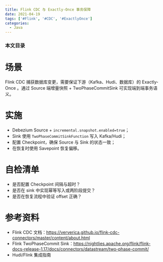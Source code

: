 ```yaml
---
title: Flink CDC 与 Exactly-Once 事务保障
date: 2021-04-19
tags: ['#Flink', '#CDC', '#ExactlyOnce']
categories:
  - Java
---
```


### 本文目录
<!-- toc -->

# 场景
Flink CDC 捕获数据库变更，需要保证下游（Kafka、Hudi、数据库）的 Exactly-Once 。通过 Source 端增量快照 + TwoPhaseCommitSink 可实现端到端事务语义。

# 实施
- Debezium Source + `incremental.snapshot.enabled=true`；
- Sink 使用 `TwoPhaseCommitSinkFunction` 写入 Kafka/Hudi；
- 配置 Checkpoint，确保 Source 与 Sink 的状态一致；
- 在恢复时使用 Savepoint 恢复偏移。

# 自检清单
- 是否配置 Checkpoint 间隔与超时？
- 是否在 sink 中实现幂等写入或两阶段提交？
- 是否在恢复流程中验证 offset 正确？

# 参考资料
- Flink CDC 文档：https://ververica.github.io/flink-cdc-connectors/master/content/about.html
- Flink TwoPhaseCommit Sink：https://nightlies.apache.org/flink/flink-docs-release-1.17/docs/connectors/datastream/two-phase-commit/
- Hudi/Flink 集成指南
